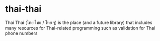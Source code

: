 # thai-thai
Thai Thai (ไทย ไทย / ไทย ๆ) is the place (and a future library) that includes many resources for Thai-related programming such as validation for Thai phone numbers
